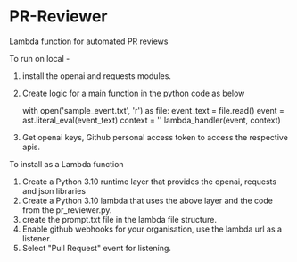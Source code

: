 # PR-Reviewer
Lambda function for automated PR reviews

To run on local - 

1. install the openai and requests modules.
2. Create logic for a main function in the python code as below

      with open('sample_event.txt', 'r') as file:
        event_text = file.read()
      event = ast.literal_eval(event_text)
      context = ''
      lambda_handler(event, context)

4. Get openai keys, Github personal access token to access the respective apis.


To install as a Lambda function 
1. Create a Python 3.10 runtime layer that provides the openai, requests and json libraries
2. Create a Python 3.10 lambda that uses the above layer and the code from the pr_reviewer.py.
3. create the prompt.txt file in the lambda file structure.
4. Enable github webhooks for your organisation, use the lambda url as a listener.
5. Select "Pull Request" event for listening.


